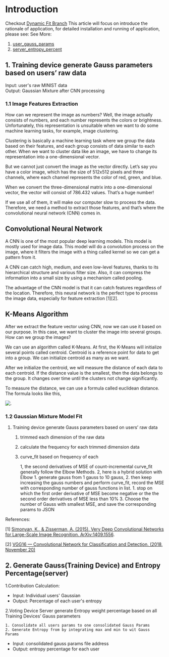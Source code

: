 # Introduction

Checkout [Dynamic Fit Branch](https://github.com/SheldonHH/KL_Divergence/tree/dynamic)
This article will focus on introduce the rationale of application, for detailed installation and running of application, please see:
See More:

1. [user_gauss_params](user_gauss_params/README.md)
2. [server_entropy_percent](server_entropy_percent/README.md)

## 1. Training device generate Gauss parameters based on users’ raw data

Input: user's raw MINIST data  
Output: Gaussian Mixture after CNN processing

### 1.1 Image Features Extraction

How can we represent the image as numbers? Well, the image actually consists of numbers, and each number represents the colors or brightness. Unfortunately, this representation is unsuitable when we want to do some machine learning tasks, for example, image clustering.

Clustering is basically a machine learning task where we group the data based on their features, and each group consists of data similar to each other. When we want to cluster data like an image, we have to change its representation into a one-dimensional vector.

But we cannot just convert the image as the vector directly. Let’s say you have a color image, which has the size of 512x512 pixels and three channels, where each channel represents the color of red, green, and blue.

When we convert the three-dimensional matrix into a one-dimensional vector, the vector will consist of 786.432 values. That’s a huge number!

If we use all of them, it will make our computer slow to process the data. Therefore, we need a method to extract those features, and that’s where the convolutional neural network (CNN) comes in.

## Convolutional Neural Network

A CNN is one of the most popular deep learning models. This model is mostly used for image data. This model will do a convolution process on the image, where it filters the image with a thing called kernel so we can get a pattern from it.

A CNN can catch high, medium, and even low-level features, thanks to its hierarchical structure and various filter size. Also, it can compress the information into a small size by using a mechanism called pooling.

The advantage of the CNN model is that it can catch features regardless of the location. Therefore, this neural network is the perfect type to process the image data, especially for feature extraction [1][2].

## K-Means Algorithm

After we extract the feature vector using CNN, now we can use it based on our purpose. In this case, we want to cluster the image into several groups. How can we group the images?

We can use an algorithm called K-Means. At first, the K-Means will initialize several points called centroid. Centroid is a reference point for data to get into a group. We can initialize centroid as many as we want.

After we initialize the centroid, we will measure the distance of each data to each centroid. If the distance value is the smallest, then the data belongs to the group. It changes over time until the clusters not change significantly.

To measure the distance, we can use a formula called euclidean distance. The formula looks like this,

![.](https://miro.medium.com/max/548/1*n9hOsxqF9Yc0mQstKpQ6DQ.png)

### 1.2 Gaussian Mixture Model Fit

1. Training device generate Gauss parameters based on users’ raw data
    1. trimmed each dimension of the raw data
    2. calculate the frequency for each trimmed dimension data
    3. curve_fit based on frequency of each

        1, the second derivatives of MSE of count-incremental curve_fit generally follow the Elbow Methods.
        2, here is a hybrid solution with Elbow
            1. generate gauss from 1 gauss to 10 gauss,
            2. then keep increasing the gauss numbers and perform curve_fit, record the MSE with corresponding number of gauss functions in list.
                1. stop on which the first order derivative of MSE become negative or the the second order derivatives of MSE less than 10%
            3. Choose the number of Gauss with smallest MSE, and save the corresponding params to JSON

References:

[1] [Simonyan, K., & Zisserman, A. (2015). Very Deep Convolutional Networks for Large-Scale Image Recognition. ArXiv:1409.1556](http://arxiv.org/abs/1409.1556).

[2] [VGG16 — Convolutional Network for Classification and Detection. (2018, November 20)](https://neurohive.io/en/popular-networks/vgg16/)

## 2. Generate Gauss(Training Device) and Entropy Percentage(server)

1.Contribution Calculation:

- Input: Individual users' Gaussian
- Output: Percentage of each user's entropy

2.Voting Device Server generate Entropy weight percentage based on all Training Devices’ Gauss parameters

    1. Consolidate all users params to one consolidated Gauss Params
    2. Generate Entropy from by integrating max and min to wit Gauss Params

- Input: consolidated gauss params file address
- Output: entropy percentage for each user

